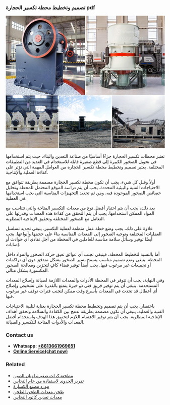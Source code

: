 <h3>تصميم وتخطيط محطة تكسير الحجارة pdf</h3><img src='1701850678.jpg' alt=''><p>تعتبر محطات تكسير الحجارة جزءًا أساسيًا من صناعة التعدين والبناء، حيث يتم استخدامها في تحويل الصخور الكبيرة إلى قطع صغيرة قابلة للاستخدام في العديد من التطبيقات المختلفة. يعتبر تصميم وتخطيط محطة تكسير الحجارة من العوامل المهمة التي تؤثر على كفاءة العملية والإنتاجية.</p><p>أولاً وقبل كل شيء، يجب أن تكون محطة تكسير الحجارة مصممة بطريقة تتوافق مع الاحتياجات الفنية والبيئية المحددة. يجب أن يتم دراسة الموقع المحتمل للمحطة وتحليل خصائص الصخور الموجودة فيه، ومن ثم تحديد التجهيزات المناسبة التي يجب استخدامها في العملية.</p><p>بعد ذلك، يجب أن يتم اختيار أفضل نوع من معدات التكسير المتاحة والتي تتناسب مع المواد الممكن استخدامها. يجب أن يتم التحقق من كفاءة هذه المعدات وقدرتها على التعامل مع الصخور المختلفة وتحقيق الإنتاجية المطلوبة.</p><p>علاوة على ذلك، يجب وضع خطة عمل منظمة لعملية التكسير. ينبغي تحديد تسلسل العمليات المختلفة وتوجيه الصخور إلى المعدات المناسبة بناءً على حجمها وأنواعها. يجب أيضًا توفير وسائل سلامة مناسبة للعاملين في المحطة من أجل تفادي أي حوادث أو إصابات.</p><p>أما بالنسبة لتخطيط المحطة، فينبغي تجنب أي عوائق تعيق حركة الصخور والمواد داخل المحطة. ينبغي وضع تصميم مناسب يسمح بسير الصخور بشكل متدفق دون أي تراكمات أو تجميعات غير مرغوب فيها. يجب أيضاً توفير فضاء كافٍ لتخزين ومعالجة الصخور المكسورة بشكل مثالي.</p><p>وفي النهاية، يجب أن تتوفر في المحطة الأدوات والمعدات اللازمة لصيانة وإصلاح المعدات المستخدمة. ينبغي أن يتم توفير فريق فني ذو خبرة يتمتع بالقدرة على تشخيص وإصلاح أي أعطال قد تحدث في المعدات بأسرع وقت ممكن لتجنب فترات توقف غير مرغوب فيها.</p><p>باختصار، يجب أن يتم تصميم وتخطيط محطة تكسير الحجارة بعناية لتلبية الاحتياجات الفنية والعملية. ينبغي أن تكون مصممة بطريقة تدمج بين الكفاءة والسلامة وتحقق أهداف الإنتاجية المطلوبة. يجب أن يتم توفير الاهتمام اللازم لتحقيق هذا الهدف واستخدام أفضل المعدات والأدوات المتاحة للتكسير والصيانة.</p><h3>Contact us</h3><ul><li><strong>Whatsapp:&nbsp;<a href="https://wa.me/8613661969651">+8613661969651</a></strong></li><li><a href="https://swt.shibang-china.com/?git&amp;zhl&amp;تصميم وتخطيط محطة تكسير الحجارة pdf"><strong>Online Service(chat now)</strong></a></li></ul><h3>Related</h3><ul><li><a href='مطحنة كرات صغيرة لهنان الصين.md'>مطحنة كرات صغيرة لهنان الصين</a></li><li><a href='تقرير الجدوى لاستفادة من خام النحاس.md'>تقرير الجدوى لاستفادة من خام النحاس</a></li><li><a href='مورد مصنع الكسارة.md'>مورد مصنع الكسارة</a></li><li><a href='طحن معدات الطحن الطحن.md'>طحن معدات الطحن الطحن</a></li><li><a href='معدات تعدين كاثود النحاس.md'>معدات تعدين كاثود النحاس</a></li></ul>